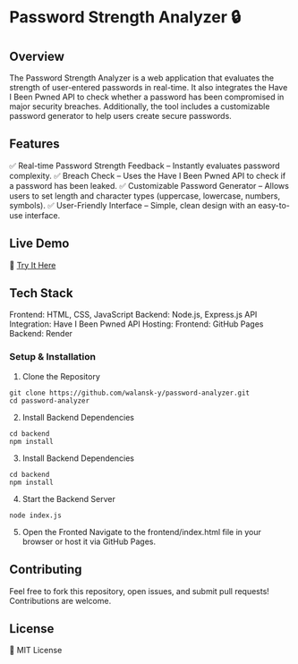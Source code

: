 # Password Strength Analyzer 🔒
## Overview
The Password Strength Analyzer is a web application that evaluates the strength of user-entered passwords in real-time. It also integrates the Have I Been Pwned API to check whether a password has been compromised in major security breaches. Additionally, the tool includes a customizable password generator to help users create secure passwords.

## Features
✅ Real-time Password Strength Feedback – Instantly evaluates password complexity.
✅ Breach Check – Uses the Have I Been Pwned API to check if a password has been leaked.
✅ Customizable Password Generator – Allows users to set length and character types (uppercase, lowercase, numbers, symbols).
✅ User-Friendly Interface – Simple, clean design with an easy-to-use interface.

## Live Demo
🔗 [Try It Here]()

## Tech Stack

Frontend: HTML, CSS, JavaScript
Backend: Node.js, Express.js
API Integration: Have I Been Pwned API
Hosting:
Frontend: GitHub Pages
Backend: Render
### Setup & Installation
1. Clone the Repository
```
git clone https://github.com/walansk-y/password-analyzer.git
cd password-analyzer
```
2. Install Backend Dependencies
```
cd backend
npm install
```
3. Install Backend Dependencies
```
cd backend
npm install
```
4. Start the Backend Server
```
node index.js
```
5. Open the Fronted
Navigate to the frontend/index.html file in your browser or host it via GitHub Pages.

## Contributing
Feel free to fork this repository, open issues, and submit pull requests! Contributions are welcome.

## License
📜 MIT License
